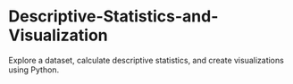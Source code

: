 # Descriptive-Statistics-and-Visualization
Explore a dataset, calculate descriptive statistics, and create visualizations using Python.
